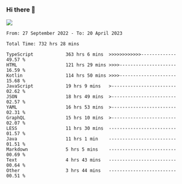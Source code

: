 ### Hi there 👋

<!--<a href="https://github.com/search?o=desc&q=author%3Abushiyi&s=committer-date&type=Commits">-->
<!--    <img align="center" height = "178" src="https://github-readme-stats.vercel.app/api?username=bushiyi&count_private=true&show_icons=true&theme=noctis_minimus&hide=contribs&include_all_commits=true" />-->
<!--</a>-->
<!--<a href="https://github.com/bushiyi?tab=repositories">-->
<!--    <img align="center" height = "178" src="https://github-readme-stats.vercel.app/api/top-langs/?username=bushiyi&count_private=true&theme=noctis_minimus" />-->
<!--</a>-->
 
<!-- [![Ashutosh's github activity graph](https://activity-graph.herokuapp.com/graph?username=bushiyi&theme=react&bg_color=1B2932&point=698B69&line=698B69)](https://github.com/ashutosh00710/github-readme-activity-graph)
 -->


![](https://raw.githubusercontent.com/bushiyi/bushiyi/master/assets/github-contribution-grid-snake.svg)

<!--START_SECTION:waka-->

```text
From: 27 September 2022 - To: 20 April 2023

Total Time: 732 hrs 28 mins

TypeScript            363 hrs 6 mins  >>>>>>>>>>>>-------------   49.57 %
HTML                  121 hrs 29 mins >>>>---------------------   16.59 %
Kotlin                114 hrs 50 mins >>>>---------------------   15.68 %
JavaScript            19 hrs 9 mins   >------------------------   02.62 %
JSON                  18 hrs 49 mins  >------------------------   02.57 %
YAML                  16 hrs 53 mins  >------------------------   02.31 %
GraphQL               15 hrs 10 mins  >------------------------   02.07 %
LESS                  11 hrs 30 mins  -------------------------   01.57 %
Java                  11 hrs 1 min    -------------------------   01.51 %
Markdown              5 hrs 5 mins    -------------------------   00.69 %
Text                  4 hrs 43 mins   -------------------------   00.64 %
Other                 3 hrs 44 mins   -------------------------   00.51 %
```

<!--END_SECTION:waka-->

